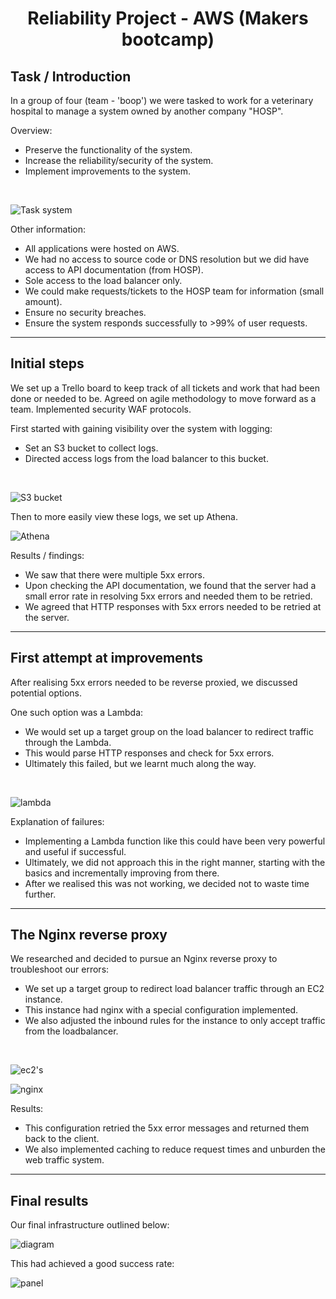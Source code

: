 <h1 align="center">
    Reliability Project - AWS (Makers bootcamp)
</h1>

## Task / Introduction
In a group of four (team - 'boop') we were tasked to work for a veterinary hospital to manage a system owned by another company "HOSP".

Overview:
 - Preserve the functionality of the system.
 - Increase the reliability/security of the system.
 - Implement improvements to the system.
<br>

![Task system](assets/task-system.png)
<br>

Other information:
 - All applications were hosted on AWS.
 - We had no access to source code or DNS resolution but we did have access to API documentation (from HOSP).
 - Sole access to the load balancer only.
 - We could make requests/tickets to the HOSP team for information (small amount).
 - Ensure no security breaches.
 - Ensure the system responds successfully to >99% of user requests.

---
## Initial steps
We set up a Trello board to keep track of all tickets and work that had been done or needed to be.
Agreed on agile methodology to move forward as a team.
Implemented security WAF protocols.

First started with gaining visibility over the system with logging:
 - Set an S3 bucket to collect logs.
 - Directed access logs from the load balancer to this bucket.
<br>

![S3 bucket](assets/s3-screenshot.png)
<br>

Then to more easily view these logs, we set up Athena.
<br>

![Athena](assets/athena-screenshot.png)
<br>

Results / findings:
 - We saw that there were multiple 5xx errors.
 - Upon checking the API documentation, we found that the server had a small error rate in resolving 5xx errors and needed them to be retried.
 - We agreed that HTTP responses with 5xx errors needed to be retried at the server.

---
## First attempt at improvements
After realising 5xx errors needed to be reverse proxied, we discussed potential options.

One such option was a Lambda:
 - We would set up a target group on the load balancer to redirect traffic through the Lambda.
 - This would parse HTTP responses and check for 5xx errors.
 - Ultimately this failed, but we learnt much along the way.
<br>

![lambda](assets/lambda.png)
<br>

Explanation of failures:
 - Implementing a Lambda function like this could have been very powerful and useful if successful.
 - Ultimately, we did not approach this in the right manner, starting with the basics and incrementally improving from there.
 - After we realised this was not working, we decided not to waste time further.

---
## The Nginx reverse proxy
We researched and decided to pursue an Nginx reverse proxy to troubleshoot our errors:
 - We set up a target group to redirect load balancer traffic through an EC2 instance.
 - This instance had nginx with a special configuration implemented.
 - We also adjusted the inbound rules for the instance to only accept traffic from the loadbalancer.
<br>

![ec2's](assets/ec2-instances.png)
<br>

![nginx](assets/nginx.png)
<br>

Results:
 - This configuration retried the 5xx error messages and returned them back to the client.
 - We also implemented caching to reduce request times and unburden the web traffic system.

---
## Final results

Our final infrastructure outlined below:

![diagram](assets/makers-proj-diagram.png)
<br>

This had achieved a good success rate:
<br>

![panel](assets/control-panel.png)